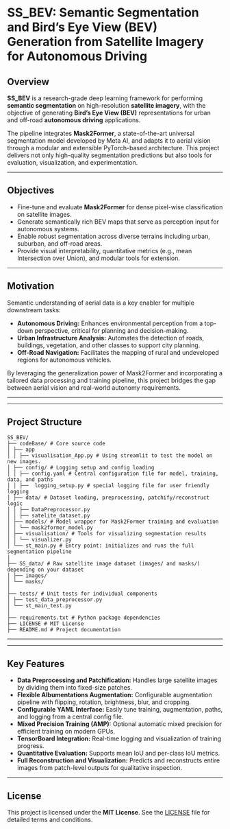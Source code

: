# SS_BEV: Semantic Segmentation and Bird’s Eye View (BEV) Generation from Satellite Imagery for Autonomous Driving

## Overview

**SS_BEV** is a research-grade deep learning framework for performing **semantic segmentation** on high-resolution **satellite imagery**, with the objective of generating **Bird’s Eye View (BEV)** representations for urban and off-road **autonomous driving** applications.

The pipeline integrates **Mask2Former**, a state-of-the-art universal segmentation model developed by Meta AI, and adapts it to aerial vision through a modular and extensible PyTorch-based architecture. This project delivers not only high-quality segmentation predictions but also tools for evaluation, visualization, and experimentation.

---

## Objectives

- Fine-tune and evaluate **Mask2Former** for dense pixel-wise classification on satellite images.
- Generate semantically rich BEV maps that serve as perception input for autonomous systems.
- Enable robust segmentation across diverse terrains including urban, suburban, and off-road areas.
- Provide visual interpretability, quantitative metrics (e.g., mean Intersection over Union), and modular tools for extension.

---

## Motivation

Semantic understanding of aerial data is a key enabler for multiple downstream tasks:

- **Autonomous Driving:** Enhances environmental perception from a top-down perspective, critical for planning and decision-making.
- **Urban Infrastructure Analysis:** Automates the detection of roads, buildings, vegetation, and other classes to support city planning.
- **Off-Road Navigation:** Facilitates the mapping of rural and undeveloped regions for autonomous vehicles.

By leveraging the generalization power of Mask2Former and incorporating a tailored data processing and training pipeline, this project bridges the gap between aerial vision and real-world autonomy requirements.

---



---

## **Project Structure**

```
SS_BEV/
├── codeBase/ # Core source code
│ ├── app
│ │ ├── visualisation_App.py # Using streamlit to test the model on new images.
│ ├── config/ # Logging setup and config loading
│ │ ├── config.yaml # Central configuration file for model, training, data, and paths
│ │ ├──  logging_setup.py # special logging file for user friendly logging
│ ├── data/ # Dataset loading, preprocessing, patchify/reconstruct logic
│ │ ├── DataPreprocessor.py
│ │ ├── satelite_dataset.py
│ ├── models/ # Model wrapper for Mask2Former training and evaluation
│ │ └── mask2former_model.py
│ ├── visualisation/ # Tools for visualizing segmentation results
│ │ └── visualizer.py
│ └── st_main.py # Entry point: initializes and runs the full segmentation pipeline
│
├── SS_data/ # Raw satellite image dataset (images/ and masks/) depending on your dataset
│ ├── images/
│ └── masks/
│
├── tests/ # Unit tests for individual components
│ ├── test_data_preprocessor.py
│ └── st_main_test.py
│
├── requirements.txt # Python package dependencies
├── LICENSE # MIT License
├── README.md # Project documentation
```

---

---

## Key Features

- **Data Preprocessing and Patchification:** Handles large satellite images by dividing them into fixed-size patches.
- **Flexible Albumentations Augmentation:** Configurable augmentation pipeline with flipping, rotation, brightness, blur, and cropping.
- **Configurable YAML Interface:** Easily tune training, augmentation, paths, and logging from a central config file.
- **Mixed Precision Training (AMP):** Optional automatic mixed precision for efficient training on modern GPUs.
- **TensorBoard Integration:** Real-time logging and visualization of training progress.
- **Quantitative Evaluation:** Supports mean IoU and per-class IoU metrics.
- **Full Reconstruction and Visualization:** Predicts and reconstructs entire images from patch-level outputs for qualitative inspection.

---

## License

This project is licensed under the **MIT License**. See the [LICENSE](LICENSE) file for detailed terms and conditions.

